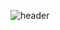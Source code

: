 ![header](https://capsule-render.vercel.app/api?type=waving&color=gradient&height=250&section=header&text=Hyejun%20&fontSize=70&&fontAlign=15&&fontAlignY=45&desc=Front-end%20Developer&descAlign=15&descAlignY=65&descSize=24)

